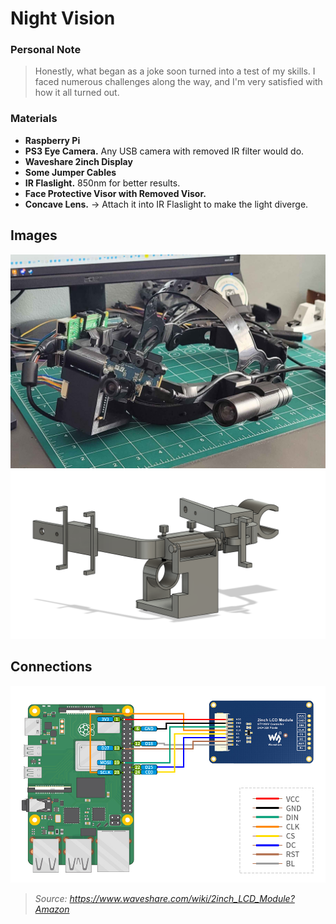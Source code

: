 # Night Vision

### Personal Note

>Honestly, what began as a joke soon turned into a test of my skills. I faced numerous challenges along the way, and I'm very satisfied with how it all turned out.
>

### Materials
* **Raspberry Pi**
* **PS3 Eye Camera.** Any USB camera with removed IR filter would do.
* **Waveshare 2inch Display**
* **Some Jumper Cables**
* **IR Flaslight.** 850nm for better results.
* **Face Protective Visor with Removed Visor.**
* **Concave Lens.** -> Attach it into IR Flaslight to make the light diverge.
## Images

![NVGS](/FinalModels/img/NVGS5.png)
![NVGS](/FinalModels/img/NVGS1.png)

## Connections
![Connections](/FinalModels/img/waveshareDisplayConnections.jpg)
>*Source: https://www.waveshare.com/wiki/2inch_LCD_Module?Amazon*
>

